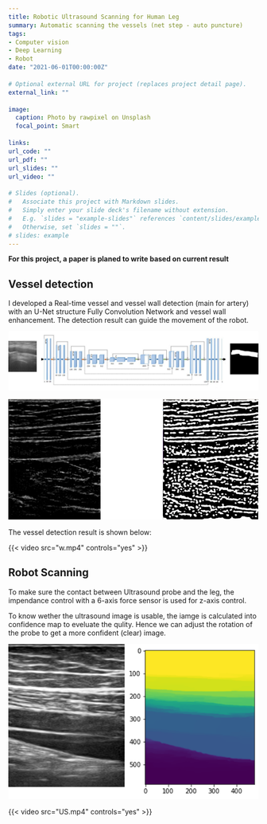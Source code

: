 ```yaml
---
title: Robotic Ultrasound Scanning for Human Leg
summary: Automatic scanning the vessels (net step - auto puncture)
tags:
- Computer vision
- Deep Learning
- Robot
date: "2021-06-01T00:00:00Z"

# Optional external URL for project (replaces project detail page).
external_link: ""

image:
  caption: Photo by rawpixel on Unsplash
  focal_point: Smart

links:
url_code: ""
url_pdf: ""
url_slides: ""
url_video: ""

# Slides (optional).
#   Associate this project with Markdown slides.
#   Simply enter your slide deck's filename without extension.
#   E.g. `slides = "example-slides"` references `content/slides/example-slides.md`.
#   Otherwise, set `slides = ""`.
# slides: example
---
```


**For this project, a paper is planed to write based on current result**

## Vessel detection
I developed a Real-time vessel and vessel wall detection (main for artery) with an U-Net structure Fully Convolution Network and vessel wall enhancement. The detection result can guide the movement of the robot.

![](./picture1.png)

![](./picture2.png)

The vessel detection result is shown below:

{{< video src="w.mp4" controls="yes" >}}

## Robot Scanning

To make sure the contact between Ultrasound probe and the leg, the impendance control with a 6-axis force sensor is used for z-axis control.

To know wether the ultrasound image is usable, the iamge is calculated into confidence map to eveluate the qulity. Hence we can adjust the rotation of the probe to get a more confident (clear) image.

![](./confidence.png)

{{< video src="US.mp4" controls="yes" >}}
